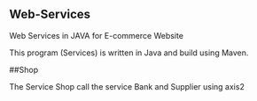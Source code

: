 ## Web-Services
Web Services in JAVA for E-commerce Website

This program (Services) is written in Java and build using Maven.


##Shop

The Service Shop call the service Bank and Supplier using axis2